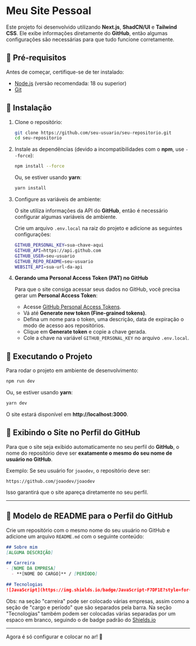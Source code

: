 # Meu Site Pessoal

Este projeto foi desenvolvido utilizando **Next.js**, **ShadCN/UI** e **Tailwind CSS**. Ele exibe informações diretamente do **GitHub**, então algumas configurações são necessárias para que tudo funcione corretamente.

## 📌 Pré-requisitos

Antes de começar, certifique-se de ter instalado:

- [Node.js](https://nodejs.org/) (versão recomendada: 18 ou superior)
- [Git](https://git-scm.com/)

## 🚀 Instalação

1. Clone o repositório:

   ```sh
   git clone https://github.com/seu-usuario/seu-repositorio.git
   cd seu-repositorio
   ```

2. Instale as dependências (devido a incompatibilidades com o **npm**, use `--force`):

   ```sh
   npm install --force
   ```

   Ou, se estiver usando **yarn**:

   ```sh
   yarn install
   ```

3. Configure as variáveis de ambiente:

   O site utiliza informações da API do **GitHub**, então é necessário configurar algumas variáveis de ambiente.  

   Crie um arquivo `.env.local` na raiz do projeto e adicione as seguintes configurações:

   ```sh
   GITHUB_PERSONAL_KEY=sua-chave-aqui
   GITHUB_API=https://api.github.com
   GITHUB_USER=seu-usuario
   GITHUB_REPO_README=seu-usuario
   WEBSITE_API=sua-url-da-api
   ```

4. **Gerando uma Personal Access Token (PAT) no GitHub**  

   Para que o site consiga acessar seus dados no GitHub, você precisa gerar um **Personal Access Token**:

   - Acesse [GitHub Personal Access Tokens](https://github.com/settings/personal-access-tokens).
   - Vá até **Generate new token (Fine-grained tokens)**.
   - Defina um nome para o token, uma descrição, data de expiração o modo de acesso aos repositórios.
   - Clique em **Generate token** e copie a chave gerada.
   - Cole a chave na variável `GITHUB_PERSONAL_KEY` no arquivo `.env.local`.

## 🔄 Executando o Projeto

Para rodar o projeto em ambiente de desenvolvimento:

```sh
npm run dev
```

Ou, se estiver usando **yarn**:

```sh
yarn dev
```

O site estará disponível em **http://localhost:3000**.

## 🎯 Exibindo o Site no Perfil do GitHub

Para que o site seja exibido automaticamente no seu perfil do **GitHub**, o nome do repositório deve ser **exatamente o mesmo do seu nome de usuário no GitHub**.  

Exemplo: Se seu usuário for `joaodev`, o repositório deve ser:

```
https://github.com/joaodev/joaodev
```

Isso garantirá que o site apareça diretamente no seu perfil.

---

## 📝 Modelo de README para o Perfil do GitHub

Crie um repositório com o mesmo nome do seu usuário no GitHub e adicione um arquivo `README.md` com o seguinte conteúdo:

```md
## Sobre mim  
[ALGUMA DESCRIÇÃO]

## Carreira
- [NOME DA EMPRESA]
  - **[NOME DO CARGO]** / [PERÍODO]

## Tecnologias
![JavaScript](https://img.shields.io/badge/JavaScript-F7DF1E?style=for-the-badge&logo=javascript&logoColor=black)
```

Obs: na seção "carreira" pode ser colocado várias empresas, assim como a seção de "cargo e período" que são separados pela barra. Na seção "Tecnologias" também podem ser colocadas várias separadas por um espaco em branco, seguindo o de badge padrão do [Shields.io](https://shields.io/)

---

Agora é só configurar e colocar no ar! 🚀
